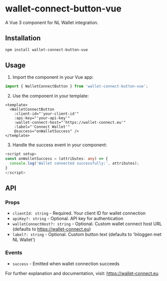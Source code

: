 # wallet-connect-button-vue

A Vue 3 component for NL Wallet integration.

## Installation

```bash
npm install wallet-connect-button-vue
```

## Usage

1. Import the component in your Vue app:

```typescript
import { WalletConnectButton } from 'wallet-connect-button-vue';
```

2. Use the component in your template:

```vue
<template>
  <WalletConnectButton 
    :client-id="'your-client-id'" 
    :api-key="'your-api-key'"
    :wallet-connect-host="'https://wallet-connect.eu'"
    :label="'Connect Wallet'"
    @success="onWalletSuccess" />
</template>
```

3. Handle the success event in your component:

```typescript
<script setup>
const onWalletSuccess = (attributes: any) => {
  console.log('Wallet connected successfully:', attributes);
}
</script>
```

## API

### Props

- `clientId: string` - Required. Your client ID for wallet connection
- `apiKey?: string` - Optional. API key for authentication
- `walletConnectHost?: string` - Optional. Custom wallet connect host URL (defaults to https://wallet-connect.eu)
- `label?: string` - Optional. Custom button text (defaults to 'Inloggen met NL Wallet')

### Events

- `success` - Emitted when wallet connection succeeds

For further explanation and documentation, visit: https://wallet-connect.eu
